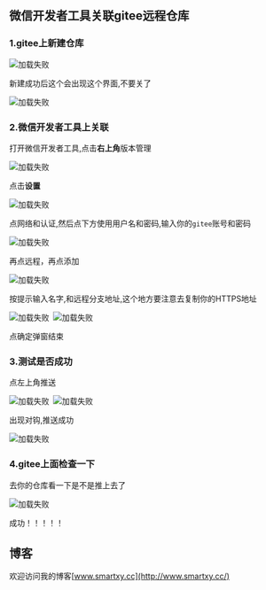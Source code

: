 ## 微信开发者工具关联gitee远程仓库

###  1.gitee上新建仓库

<img src="../../../.vuepress/public/miniProgram/gitee/createdRresposi.png" alt="加载失败" style="zoom: 100%;float:none" align="left"/>

新建成功后这个会出现这个界面,不要关了

<img src="../../../.vuepress/public/miniProgram/gitee/createdSuccess.png" alt="加载失败" style="zoom: 100%;float:none" align="left"/>

### 2.微信开发者工具上关联

打开微信开发者工具,点击**右上角**版本管理

<img src="../../../.vuepress/public/miniProgram/gitee/version.png" alt="加载失败" style="zoom: 100%;float:none" align="left"/>

点击**设置**

<img src="../../../.vuepress/public/miniProgram/gitee/settings.png" alt="加载失败" style="zoom: 100%;float:none" align="left"/>

点网络和认证,然后点下方使用用户名和密码,输入你的`gitee`账号和密码

<img src="../../../.vuepress/public/miniProgram/gitee/network.png" alt="加载失败" style="zoom: 100%;float:none" align="left"/>

再点远程，再点添加

<img src="../../../.vuepress/public/miniProgram/gitee/remote.png" alt="加载失败" style="zoom: 100%;float:none" align="left"/>

按提示输入名字,和远程分支地址,这个地方要注意去复制你的HTTPS地址

<img src="../../../.vuepress/public/miniProgram/gitee/remoteName.png" alt="加载失败" style="zoom: 100%;float:none" align="left"/>

<img src="../../../.vuepress/public/miniProgram/gitee/nameUrl.png" alt="加载失败" style="zoom: 100%;float:none" align="left"/>

点确定弹窗结束

### 3.测试是否成功

点左上角推送

<img src="../../../.vuepress/public/miniProgram/gitee/push.png" alt="加载失败" style="zoom: 100%;float:none" align="left"/>

<img src="../../../.vuepress/public/miniProgram/gitee/push1.png" alt="加载失败" style="zoom: 100%;float:none" align="left"/>

出现对钩,推送成功

<img src="../../../.vuepress/public/miniProgram/gitee/pushSuccess.png" alt="加载失败" style="zoom: 100%;float:none" align="left"/>

### 4.gitee上面检查一下

去你的仓库看一下是不是推上去了

<img src="../../../.vuepress/public/miniProgram/gitee/giteeSuccess.png" alt="加载失败" style="zoom: 100%;float:none" align="left"/>

成功！！！！！

## 博客

欢迎访问我的博客[www.smartxy.cc](http://www.smartxy.cc/)